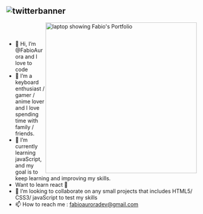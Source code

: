 ![twitterbanner](https://user-images.githubusercontent.com/98755958/153771535-b45b6f9c-d6c9-4f03-bbc3-99c5f95de46c.png)
---
<a href="https://fabioaurora.github.io/Portfolio/" target="_blank"><img src="https://user-images.githubusercontent.com/98755958/153772412-15752b7d-6929-4a98-a239-27cfe8cdaa41.png" width="400px" min-width="400px" max-width="400px" align="right" alt="laptop showing Fabio's Portfolio"></a>
<br> <br>

- 👋 Hi, I’m @FabioAurora and  I love to code 
- 👀 I’m a keyboard enthusiast / gamer / anime lover and I love spending time with family / friends.
- 🌱 I’m currently learning javaScript, and my goal is to keep learning and improving my skills.
- Want to learn react 🙌
- 💞️ I’m looking to collaborate on any small projects that includes HTML5/ CSS3/ javaScript to test my skills
- 📫 How to reach me : fabioauroradev@gmail.com

<!---
FabioAurora/FabioAurora is a ✨ special ✨ repository because its `README.md` (this file) appears on your GitHub profile.
You can click the Preview link to take a look at your changes.
--->
